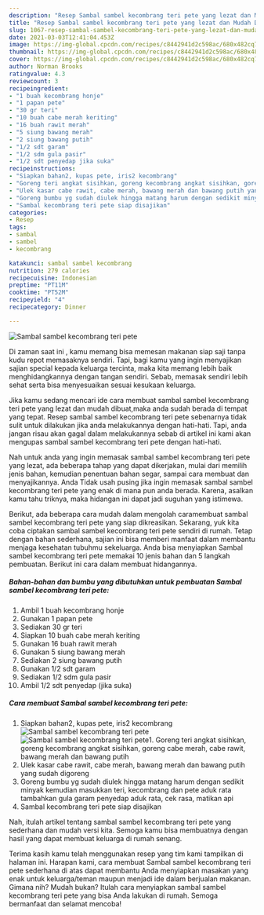 ```yaml
---
description: "Resep Sambal sambel kecombrang teri pete yang lezat dan Mudah Dibuat"
title: "Resep Sambal sambel kecombrang teri pete yang lezat dan Mudah Dibuat"
slug: 1067-resep-sambal-sambel-kecombrang-teri-pete-yang-lezat-dan-mudah-dibuat
date: 2021-03-03T12:41:04.453Z
image: https://img-global.cpcdn.com/recipes/c8442941d2c598ac/680x482cq70/sambal-sambel-kecombrang-teri-pete-foto-resep-utama.jpg
thumbnail: https://img-global.cpcdn.com/recipes/c8442941d2c598ac/680x482cq70/sambal-sambel-kecombrang-teri-pete-foto-resep-utama.jpg
cover: https://img-global.cpcdn.com/recipes/c8442941d2c598ac/680x482cq70/sambal-sambel-kecombrang-teri-pete-foto-resep-utama.jpg
author: Norman Brooks
ratingvalue: 4.3
reviewcount: 3
recipeingredient:
- "1 buah kecombrang honje"
- "1 papan pete"
- "30 gr teri"
- "10 buah cabe merah keriting"
- "16 buah rawit merah"
- "5 siung bawang merah"
- "2 siung bawang putih"
- "1/2 sdt garam"
- "1/2 sdm gula pasir"
- "1/2 sdt penyedap jika suka"
recipeinstructions:
- "Siapkan bahan2, kupas pete, iris2 kecombrang"
- "Goreng teri angkat sisihkan, goreng kecombrang angkat sisihkan, goreng cabe merah, cabe rawit, bawang merah dan bawang putih"
- "Ulek kasar cabe rawit, cabe merah, bawang merah dan bawang putih yang sudah digoreng"
- "Goreng bumbu yg sudah diulek hingga matang harum dengan sedikit minyak kemudian masukkan teri, kecombrang dan pete aduk rata tambahkan gula garam penyedap aduk rata, cek rasa, matikan api"
- "Sambal kecombrang teri pete siap disajikan"
categories:
- Resep
tags:
- sambal
- sambel
- kecombrang

katakunci: sambal sambel kecombrang 
nutrition: 279 calories
recipecuisine: Indonesian
preptime: "PT11M"
cooktime: "PT52M"
recipeyield: "4"
recipecategory: Dinner

---
```



![Sambal sambel kecombrang teri pete](https://img-global.cpcdn.com/recipes/c8442941d2c598ac/680x482cq70/sambal-sambel-kecombrang-teri-pete-foto-resep-utama.jpg)

Di zaman  saat ini , kamu memang bisa memesan makanan siap saji tanpa kudu repot memasaknya sendiri. Tapi, bagi kamu yang ingin menyajikan sajian special kepada keluarga tercinta, maka kita memang lebih baik menghidangkannya dengan tangan sendiri. Sebab, memasak sendiri lebih sehat serta bisa menyesuaikan sesuai kesukaan keluarga.

Jika kamu sedang mencari ide cara membuat sambal sambel kecombrang teri pete yang lezat dan mudah dibuat,maka anda sudah berada di tempat yang tepat. Resep sambal sambel kecombrang teri pete  sebenarnya tidak sulit untuk dilakukan jika anda melakukannya dengan hati-hati. Tapi, anda jangan risau akan gagal dalam melakukannya 
sebab di artikel ini kami akan mengupas sambal sambel kecombrang teri pete dengan hati-hati.  



Nah untuk anda yang ingin memasak sambal sambel kecombrang teri pete yang lezat, ada beberapa tahap yang dapat dikerjakan, mulai dari memilih jenis bahan, kemudian penentuan bahan segar, sampai cara membuat dan menyajikannya. Anda Tidak usah pusing jika ingin memasak sambal sambel kecombrang teri pete yang enak di mana pun anda berada. Karena, asalkan kamu  tahu triknya, maka hidangan ini dapat jadi suguhan yang istimewa.

Berikut, ada beberapa cara mudah dalam mengolah caramembuat sambal sambel kecombrang teri pete yang siap dikreasikan. Sekarang, yuk kita coba ciptakan sambal sambel kecombrang teri pete sendiri di rumah. Tetap dengan bahan sederhana, sajian ini bisa memberi manfaat dalam membantu menjaga kesehatan tubuhmu sekeluarga. Anda bisa menyiapkan Sambal sambel kecombrang teri pete memakai 10 jenis bahan dan 5 langkah pembuatan. Berikut ini cara dalam membuat hidangannya.

<!--inarticleads1-->

##### Bahan-bahan dan bumbu yang dibutuhkan untuk pembuatan Sambal sambel kecombrang teri pete:

1. Ambil 1 buah kecombrang honje
1. Gunakan 1 papan pete
1. Sediakan 30 gr teri
1. Siapkan 10 buah cabe merah keriting
1. Gunakan 16 buah rawit merah
1. Gunakan 5 siung bawang merah
1. Sediakan 2 siung bawang putih
1. Gunakan 1/2 sdt garam
1. Sediakan 1/2 sdm gula pasir
1. Ambil 1/2 sdt penyedap (jika suka)




<!--inarticleads2-->

##### Cara membuat Sambal sambel kecombrang teri pete:

1. Siapkan bahan2, kupas pete, iris2 kecombrang
<img src="https://img-global.cpcdn.com/steps/c9a543623a215d28/160x128cq70/sambal-sambel-kecombrang-teri-pete-langkah-memasak-1-foto.jpg" alt="Sambal sambel kecombrang teri pete"><img src="https://img-global.cpcdn.com/steps/c65f981f8a49cbc1/160x128cq70/sambal-sambel-kecombrang-teri-pete-langkah-memasak-1-foto.jpg" alt="Sambal sambel kecombrang teri pete">1. Goreng teri angkat sisihkan, goreng kecombrang angkat sisihkan, goreng cabe merah, cabe rawit, bawang merah dan bawang putih
1. Ulek kasar cabe rawit, cabe merah, bawang merah dan bawang putih yang sudah digoreng
1. Goreng bumbu yg sudah diulek hingga matang harum dengan sedikit minyak kemudian masukkan teri, kecombrang dan pete aduk rata tambahkan gula garam penyedap aduk rata, cek rasa, matikan api
1. Sambal kecombrang teri pete siap disajikan




Nah, itulah artikel tentang  sambal sambel kecombrang teri pete  yang sederhana dan mudah versi kita. Semoga kamu bisa membuatnya dengan hasil yang dapat membuat keluarga di rumah senang. 

Terima kasih kamu telah menggunakan resep yang tim kami tampilkan di halaman ini. Harapan kami, cara membuat  Sambal sambel kecombrang teri pete sederhana di atas dapat membantu Anda menyiapkan masakan yang enak untuk keluarga/teman maupun menjadi ide dalam berjualan makanan. Gimana nih? Mudah bukan? Itulah cara menyiapkan sambal sambel kecombrang teri pete yang bisa Anda lakukan di rumah. Semoga bermanfaat dan selamat mencoba!

